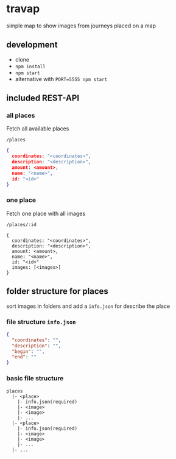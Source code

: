 # travap
simple map to show images from journeys placed on a map

## development
* clone
* `npm install`
* `npm start`
* alternative with `PORT=5555 npm start`

## included REST-API
### all places
Fetch all available places
```
/places
```
```json
{
  coordinates: "<coordinates>",
  description: "<description>",
  amount: <amount>,
  name: "<name>",
  id: "<id>"
}
```

### one place
Fetch one place with all images
```
/places/:id
```
```
{
  coordinates: "<coordinates>",
  description: "<description>",
  amount: <amount>,
  name: "<name>",
  id: "<id>"
  images: [<images>]
}
```

## folder structure for places
sort images in folders and add a `info.json` for describe the place

### file structure `info.json`
```json
{
  "coordinates": "",
  "description": "",
  "begin": "",
  "end": ""
}
```

### basic file structure
```
places
  |- <place>
    |- info.json(required)
    |- <image>
    |- <image>
    |- ...
  |- <place>
    |- info.json(required)
    |- <image>
    |- <image>
    |- ...
  |- ...
```